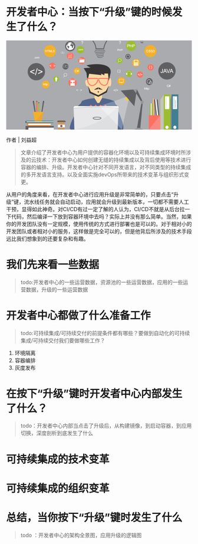 # 开发者中心：当按下“升级”键的时候发生了什么？

<div align=center><img src="images/01-banner.png"/></div>

作者 | 刘益超

> 文章介绍了开发者中心为用户提供的容器化环境以及可持续集成环境时所涉及的云技术：开发者中心如何创建无缝的持续集成以及背后使用等技术进行容器的编排、升级。开发者中心针对不同开发语言，对不同类型的持续集成的多开发语言支持。以及全面实施devOps所带来的技术变革与组织形式变更。

从用户的角度来看，在开发者中心进行应用升级是非常简单的，只要点击“升级”键，流水线任务就会自动启动，应用就会升级到最新版本，一切都不需要人工干预，显得如此神奇。对CI/CD有过一定了解的人认为，CI/CD不就是从后台拉一下代码，然后编译一下放到容器环境中去吗？实际上并没有那么简单。当然，如果你的开发团队没有一定规模，使用传统的方式进行部署也是可以的。对于相对小的开发团队或者相对小的服务，这样做是完全可以的，但是他背后所涉及的技术手段远比我们想象到的还要复杂和有趣。

# 我们先来看一些数据

> todo:开发者中心的一些运营数据，资源池的一些运营数据，应用的一些运营数据，升级的一些运营数据

# 开发者中心都做了什么准备工作
> todo:可持续集成/可持续交付的前提条件都有哪些？要做到自动化的可持续集成/可持续交付我们要做哪些工作？
1. 环境隔离
2. 容器编排
3. 灰度发布

# 在按下“升级”键时开发者中心内部发生了什么？
> todo：开发者中心内部当点击了升级后，从构建镜像，到启动容器，到应用切换，深度剖析到底发生了什么

# 可持续集成的技术变革

# 可持续集成的组织变革

# 总结，当你按下“升级”键时发生了什么
> todo ：开发者中心的架构全景图，应用升级的逻辑图